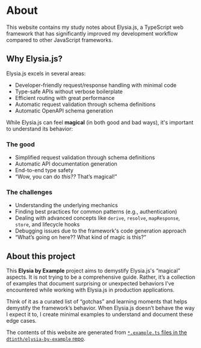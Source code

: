 # About

This website contains my study notes about Elysia.js, a TypeScript web framework that has significantly improved my development workflow compared to other JavaScript frameworks.

## Why Elysia.js?

Elysia.js excels in several areas:

- Developer-friendly request/response handling with minimal code
- Type-safe APIs without verbose boilerplate
- Efficient routing with great performance
- Automatic request validation through schema definitions
- Automatic OpenAPI schema generation

While Elysia.js can feel **magical** (in both good and bad ways), it's important to understand its behavior:

### The good

- Simplified request validation through schema definitions
- Automatic API documentation generation
- End-to-end type safety
- “Wow, you can do _this??_ That’s magical!”

### The challenges

- Understanding the underlying mechanics
- Finding best practices for common patterns (e.g., authentication)
- Dealing with advanced concepts like `derive`, `resolve`, `mapResponse`, `store`, and lifecycle hooks
- Debugging issues due to the framework's code generation approach
- “What’s going on here?? What kind of magic is this?”

## About this project

This **Elysia by Example** project aims to demystify Elysia.js's “magical” aspects. It is not trying to be a comprehensive guide. Rather, it’s a collection of examples that document surprising or unexpected behaviors I’ve encountered while working with Elysia.js in production applications.

Think of it as a curated list of “gotchas” and learning moments that helps demystify the framework’s behavior. When Elysia.js doesn’t behave the way I expect it to, I create minimal examples to understand and document these edge cases.

The contents of this website are generated from [`*.example.ts` files in the `dtinth/elysia-by-example` repo](https://github.com/dtinth/elysia-by-example/tree/main/examples).

